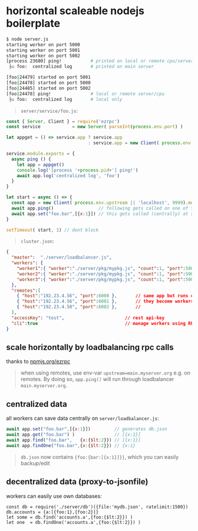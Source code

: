 # horizontal scaleable nodejs boilerplate

```bash
$ node server.js
starting worker on port 5000
starting worker on port 5001
starting worker on port 5002
[process 23680] ping!           # printed on local or remote cpu/server 
 ├☑ foo:  centralized log       # printed on main server

[foo|24479] started on port 5001
[foo|24478] started on port 5000
[foo|24485] started on port 5002
[foo|24478] ping!               # local or remote server/cpu
 ├☑ foo:  centralized log       # local only
```

> `server/service/foo.js`:

```js
const { Server, Client } = require('ezrpc')
const service            = new Server( parseInt(process.env.port) )

let appget = () => service.app ? service.app 
                               : service.app = new Client( process.env.upstream || 'localhost', 9999).methods

service.module.exports = {
  async ping () {
    let app = appget()
    console.log('[process '+process.pid+'] ping!')
    await app.log('centralized log', 'foo')
  }
}

let start = async () => {
  const app = new Client( process.env.upstream || 'localhost', 9999).methods
  await app.ping()                 // following gets called on one of the local/remote workers 
  await app.set("foo.bar",[{x:1}]) // this gets called (centrally) at server/loadbalancer.js	
}

setTimeout( start, 1) // dont block
```

> `cluster.json`:

```json
{
  "master":  "./server/loadbalancer.js", 
  "workers": {
    "worker1":{ "worker":"./server/pkg/mypkg.js", "count":1, "port":5000 }, 
    "worker2":{ "worker":"./server/pkg/mypkg.js", "count":1, "port":5001 },
    "worker3":{ "worker":"./server/pkg/mypkg.js", "count":1, "port":5002 } 
  }, 
  "remotes":[
    { "host":"192.23.4.56", "port":6000 },       // same app but runs on other server
    { "host":"192.23.4.56", "port":6001 },       // they become workers of this server
    { "host":"192.23.4.58", "port":6002 },       //
  ], 
  "accessKey": "test",                       // rest api-key
  "cli":true                                 // manage workers using REST or cli 
}
```        

## scale horizontally by loadbalancing rpc calls

thanks to [npmjs.org/ezrpc](https://npmjs.org/ezrpc)

> when using remotes, use env-var `upstream=main.myserver.org` e.g. on remotes. By doing so, `app.ping()` will run through loadbalancer `main.myserver.org`.

## centralized data

all workers can save data centrally on `server/loadbalancer.js`:

```javascript
await app.set("foo.bar",[{x:1}])         // generates db.json
await app.get("foo.bar") )               // [{x:1}]
await app.find("foo.bar",   {x:{$lt:2}}) // [{x:1}]
await app.findOne("foo.bar",{x:{$lt:2}}) // {x:1}
```

> `db.json` now contains `{foo:{bar:[{x:1}]}}`, which you can easily backup/edit

## decentralized data (proxy-to-jsonfile)

workers can easily use own databases:

```
const db = require('./server/db')({file:'mydb.json', ratelimit:1500})
db.accounts = {a:[{foo:1},{foo:2}]}
let some = db.find('accounts.a',{foo:{$lt:2}}) )
let one  = db.findOne('accounts.a',{foo:{$lt:2}}) )
```
